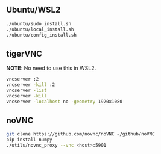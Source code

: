 Ubuntu/WSL2
-----------

```bash
./ubuntu/sudo_install.sh
./ubuntu/local_install.sh
./ubuntu/config_install.sh
```

tigerVNC
--------

**NOTE**: No need to use this in WSL2.

```bash
vncserver :2
vncserver -kill :2
vncserver -list
vncserver -kill
vncserver -localhost no -geometry 1920x1080
```

noVNC
-----

```bash
git clone https://github.com/novnc/noVNC ~/github/noVNC
pip install numpy
./utils/novnc_proxy --vnc <host>:5901
```
